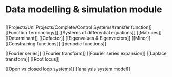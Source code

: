 # Data modelling & simulation module
## 
[[Projects/Uni Projects/Complete/Control Systems/transfer function]]
	[[Function Terminology]]
	[[Systems of differential equations]]
		[[Matrices]]
			[[Determinant]]
			[[Cofactor]]
			[[Eigenvalues & Eigenvectors]]
			[[Minor]]
	[[Constraining functions]]
	[[periodic functions]]

[[Fourier series]]
	[[Fourier transform]]
	[[Fourier series expansion]]
[[Laplace transform]]
[[Root locus]]


[[Open vs closed loop systems]]
[[analysis system model]]